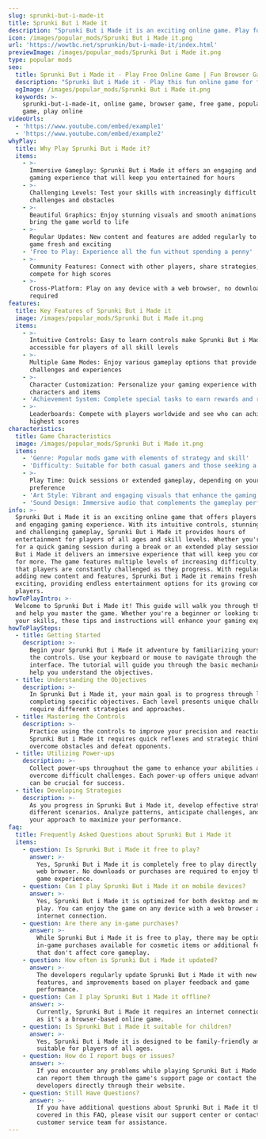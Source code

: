 ```yaml
---
slug: sprunki-but-i-made-it
title: Sprunki But i Made it
description: "Sprunki But i Made it is an exciting online game. Play for free directly in your browser!"
icon: /images/popular_mods/Sprunki But i Made it.png
url: 'https://wowtbc.net/sprunkin/but-i-made-it/index.html'
previewImage: /images/popular_mods/Sprunki But i Made it.png
type: popular mods
seo:
  title: Sprunki But i Made it - Play Free Online Game | Fun Browser Games
  description: "Sprunki But i Made it - Play this fun online game for free in your browser. No download required!"
  ogImage: /images/popular_mods/Sprunki But i Made it.png
  keywords: >-
    sprunki-but-i-made-it, online game, browser game, free game, popular mods
    game, play online
videoUrls:
  - 'https://www.youtube.com/embed/example1'
  - 'https://www.youtube.com/embed/example2'
whyPlay:
  title: Why Play Sprunki But i Made it?
  items:
    - >-
      Immersive Gameplay: Sprunki But i Made it offers an engaging and immersive
      gaming experience that will keep you entertained for hours
    - >-
      Challenging Levels: Test your skills with increasingly difficult
      challenges and obstacles
    - >-
      Beautiful Graphics: Enjoy stunning visuals and smooth animations that
      bring the game world to life
    - >-
      Regular Updates: New content and features are added regularly to keep the
      game fresh and exciting
    - 'Free to Play: Experience all the fun without spending a penny'
    - >-
      Community Features: Connect with other players, share strategies, and
      compete for high scores
    - >-
      Cross-Platform: Play on any device with a web browser, no downloads
      required
features:
  title: Key Features of Sprunki But i Made it
  image: /images/popular_mods/Sprunki But i Made it.png
  items:
    - >-
      Intuitive Controls: Easy to learn controls make Sprunki But i Made it
      accessible for players of all skill levels
    - >-
      Multiple Game Modes: Enjoy various gameplay options that provide different
      challenges and experiences
    - >-
      Character Customization: Personalize your gaming experience with unique
      characters and items
    - 'Achievement System: Complete special tasks to earn rewards and recognition'
    - >-
      Leaderboards: Compete with players worldwide and see who can achieve the
      highest scores
characteristics:
  title: Game Characteristics
  image: /images/popular_mods/Sprunki But i Made it.png
  items:
    - 'Genre: Popular mods game with elements of strategy and skill'
    - 'Difficulty: Suitable for both casual gamers and those seeking a challenge'
    - >-
      Play Time: Quick sessions or extended gameplay, depending on your
      preference
    - 'Art Style: Vibrant and engaging visuals that enhance the gaming experience'
    - 'Sound Design: Immersive audio that complements the gameplay perfectly'
info: >-
  Sprunki But i Made it is an exciting online game that offers players a unique
  and engaging gaming experience. With its intuitive controls, stunning visuals,
  and challenging gameplay, Sprunki But i Made it provides hours of
  entertainment for players of all ages and skill levels. Whether you're looking
  for a quick gaming session during a break or an extended play session, Sprunki
  But i Made it delivers an immersive experience that will keep you coming back
  for more. The game features multiple levels of increasing difficulty, ensuring
  that players are constantly challenged as they progress. With regular updates
  adding new content and features, Sprunki But i Made it remains fresh and
  exciting, providing endless entertainment options for its growing community of
  players.
howToPlayIntro: >-
  Welcome to Sprunki But i Made it! This guide will walk you through the basics
  and help you master the game. Whether you're a beginner or looking to improve
  your skills, these tips and instructions will enhance your gaming experience.
howToPlaySteps:
  - title: Getting Started
    description: >-
      Begin your Sprunki But i Made it adventure by familiarizing yourself with
      the controls. Use your keyboard or mouse to navigate through the game
      interface. The tutorial will guide you through the basic mechanics and
      help you understand the objectives.
  - title: Understanding the Objectives
    description: >-
      In Sprunki But i Made it, your main goal is to progress through levels by
      completing specific objectives. Each level presents unique challenges that
      require different strategies and approaches.
  - title: Mastering the Controls
    description: >-
      Practice using the controls to improve your precision and reaction time.
      Sprunki But i Made it requires quick reflexes and strategic thinking to
      overcome obstacles and defeat opponents.
  - title: Utilizing Power-ups
    description: >-
      Collect power-ups throughout the game to enhance your abilities and
      overcome difficult challenges. Each power-up offers unique advantages that
      can be crucial for success.
  - title: Developing Strategies
    description: >-
      As you progress in Sprunki But i Made it, develop effective strategies for
      different scenarios. Analyze patterns, anticipate challenges, and adapt
      your approach to maximize your performance.
faq:
  title: Frequently Asked Questions about Sprunki But i Made it
  items:
    - question: Is Sprunki But i Made it free to play?
      answer: >-
        Yes, Sprunki But i Made it is completely free to play directly in your
        web browser. No downloads or purchases are required to enjoy the full
        game experience.
    - question: Can I play Sprunki But i Made it on mobile devices?
      answer: >-
        Yes, Sprunki But i Made it is optimized for both desktop and mobile
        play. You can enjoy the game on any device with a web browser and
        internet connection.
    - question: Are there any in-game purchases?
      answer: >-
        While Sprunki But i Made it is free to play, there may be optional
        in-game purchases available for cosmetic items or additional features
        that don't affect core gameplay.
    - question: How often is Sprunki But i Made it updated?
      answer: >-
        The developers regularly update Sprunki But i Made it with new content,
        features, and improvements based on player feedback and game
        performance.
    - question: Can I play Sprunki But i Made it offline?
      answer: >-
        Currently, Sprunki But i Made it requires an internet connection to play
        as it's a browser-based online game.
    - question: Is Sprunki But i Made it suitable for children?
      answer: >-
        Yes, Sprunki But i Made it is designed to be family-friendly and
        suitable for players of all ages.
    - question: How do I report bugs or issues?
      answer: >-
        If you encounter any problems while playing Sprunki But i Made it, you
        can report them through the game's support page or contact the
        developers directly through their website.
    - question: Still Have Questions?
      answer: >-
        If you have additional questions about Sprunki But i Made it that aren't
        covered in this FAQ, please visit our support center or contact our
        customer service team for assistance.
---
```


